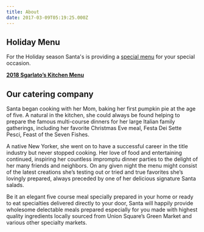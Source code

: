 ```yaml
---
title: About
date: 2017-03-09T05:19:25.000Z
---
```

## Holiday Menu

For the Holiday season Santa's is providing a [special menu](https://www.santasspecialties.com/img/holiday-menu.pdf) for your special occasion. 

[**2018 Sgarlato’s Kitchen Menu**](https://www.santasspecialties.com/img/holiday-menu.pdf)

## Our catering company

Santa began cooking with her Mom, baking her first pumpkin pie at the age of five. A natural in the kitchen, she could always be found helping to prepare the famous multi-course dinners for her large Italian family gatherings, including her favorite Christmas Eve meal, Festa Dei Sette Pesci, Feast of the Seven Fishes.

A native New Yorker, she went on to have a successful career in the title industry but never stopped cooking. Her love of food and entertaining continued, inspiring her countless impromptu dinner parties to the delight of her many friends and neighbors. On any given night the menu might consist of the latest creations she’s testing out or tried and true favorites she’s lovingly prepared, always preceded by one of her delicious signature Santa salads.

Be it an elegant five course meal specially prepared in your home or ready to eat specialties delivered directly to your door, Santa will happily provide wholesome delectable meals prepared especially for you made with highest quality ingredients locally sourced from Union Square’s Green Market and various other specialty markets.

